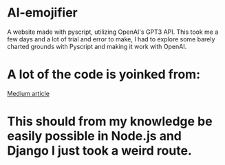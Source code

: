 # AI-emojifier
A website made with pyscript, utilizing OpenAI's GPT3 API.
This took me a few days and a lot of trial and error to make, I had to explore some barely charted grounds with Pyscript and making it work with OpenAI.

# A lot of the code is yoinked from:
[Medium article](https://medium.com/@ivancampos)

# This should from my knowledge be easily possible in Node.js and Django I just took a weird route.
